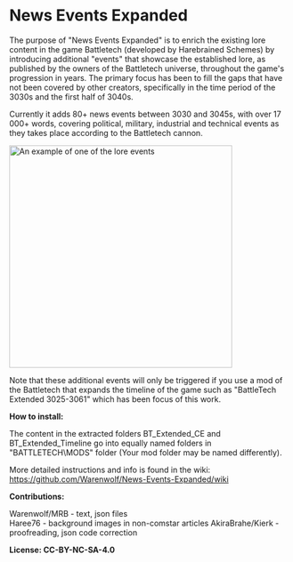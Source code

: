 # News Events Expanded

The purpose of "News Events Expanded" is to enrich the existing lore content in the game Battletech (developed by Harebrained Schemes)
by introducing additional "events" that showcase the established lore, as published by the owners of the Battletech universe, 
throughout the game's progression in years. 
The primary focus has been to fill the gaps that have not been covered by other creators, specifically in 
the time period of the 3030s and the first half of 3040s.

Currently it adds 80+ news events between 3030 and 3045s, with over 17 000+ words, covering political, military, industrial and technical events as they takes place according to the Battletech cannon. 


<img src="https://github.com/Warenwolf/News-Events-Expanded/assets/136007621/3695d5f2-8c21-4c88-8887-0191fac8a3cf" alt="An example of one of the lore events" width="400" height="400">



Note that these additional events will only be triggered if you use a mod of the Battletech that expands the timeline of the game
such as "BattleTech Extended 3025-3061" which has been focus of this work.

**How to install:** 

The content in the extracted folders BT_Extended_CE and BT_Extended_Timeline go 
into equally named folders in "BATTLETECH\MODS\" folder (Your mod folder may be named differently).

More detailed instructions and info is found in the wiki: https://github.com/Warenwolf/News-Events-Expanded/wiki

**Contributions:** 

Warenwolf/MRB - text, json files  
Haree76 - background images in non-comstar articles
AkiraBrahe/Kierk - proofreading, json code correction


**License: CC-BY-NC-SA-4.0**
